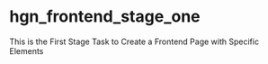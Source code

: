 # hgn_frontend_stage_one
This is the First Stage Task to Create a Frontend Page with Specific Elements
